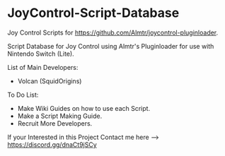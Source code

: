 # JoyControl-Script-Database
Joy Control Scripts for https://github.com/Almtr/joycontrol-pluginloader.

Script Database for Joy Control using Almtr's Pluginloader for use with Nintendo Switch (Lite).

List of Main Developers:

- Volcan (SquidOrigins)

To Do List:

- Make Wiki Guides on how to use each Script.
- Make a Script Making Guide.
- Recruit More Developers.


If your Interested in this Project Contact me here --> https://discord.gg/dnaCt9jSCy
